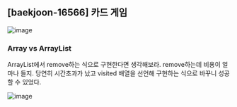 ## [baekjoon-16566] 카드 게임

![image](https://user-images.githubusercontent.com/22045163/115140537-ce224380-a072-11eb-8b71-5aa068bde6df.png)

### Array vs ArrayList

ArrayList에서 remove하는 식으로 구현한다면 생각해보라. remove하는데 비용이 얼마나 들지. 당연히 시간초과가 났고 visited 배열을 선언해 구현하는 식으로 바꾸니 성공할 수 있었다.

![image](https://user-images.githubusercontent.com/22045163/115140549-d67a7e80-a072-11eb-90ae-731899f0f4db.png)

